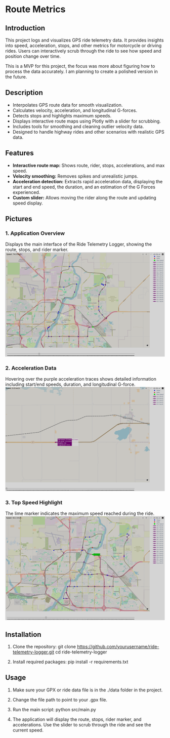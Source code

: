 # Route Metrics

## Introduction
This project logs and visualizes GPS ride telemetry data. It provides insights into speed, acceleration, stops, and other metrics for motorcycle or driving rides. Users can interactively scrub through the ride to see how speed and position change over time. 

This is a MVP for this project, the focus was more about figuring how to process the data accurately. I am planning to create a polished version in the future.

## Description
- Interpolates GPS route data for smooth visualization.
- Calculates velocity, acceleration, and longitudinal G-forces.
- Detects stops and highlights maximum speeds.
- Displays interactive route maps using Plotly with a slider for scrubbing.
- Includes tools for smoothing and cleaning outlier velocity data.
- Designed to handle highway rides and other scenarios with realistic GPS data.

## Features
- **Interactive route map:** Shows route, rider, stops, accelerations, and max speed.
- **Velocity smoothing:** Removes spikes and unrealistic jumps.
- **Acceleration detection:** Extracts rapid acceleration data, displaying the start and end speed, the duration, and an estimation of the G Forces experienced.
- **Custom slider:** Allows moving the rider along the route and updating speed display.

## Pictures

### 1. Application Overview
Displays the main interface of the Ride Telemetry Logger, showing the route, stops, and rider marker.
![App Screenshot](images/image1.png)

### 2. Acceleration Data
Hovering over the purple acceleration traces shows detailed information including start/end speeds, duration, and longitudinal G-force.
![Acceleration Hover](images/image2.png)

### 3. Top Speed Highlight
The lime marker indicates the maximum speed reached during the ride.
![Top Speed](images/image3.png)

## Installation

1. Clone the repository:
git clone https://github.com/yourusername/ride-telemetry-logger.git
cd ride-telemetry-logger

2. Install required packages:
pip install -r requirements.txt

## Usage

1. Make sure your GPX or ride data file is in the ./data folder in the project.
   
2. Change the file path to point to your .gpx file.
   
3. Run the main script:
python src/main.py

4. The application will display the route, stops, rider marker, and accelerations. Use the slider to scrub through the ride and see the current speed.
